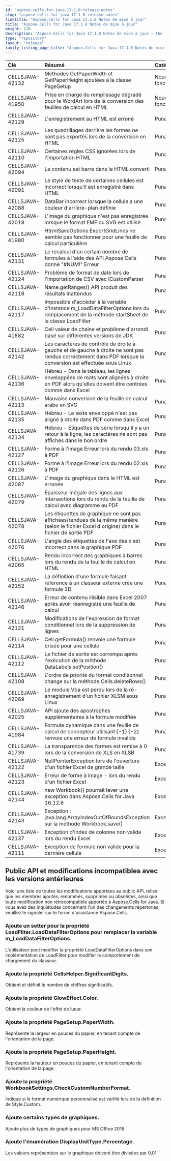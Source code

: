 ```yaml
---
id: "aspose-cells-for-java-17-1-0-release-notes"
slug: "aspose-cells-for-java-17-1-0-release-notes"
linktitle: "Aspose.Cells for Java 17.1.0 Notes de mise à jour"
title: "Aspose.Cells for Java 17.1.0 Notes de mise à jour"
weight: 120
description: "Aspose.Cells for Java 17.1.0 Notes de mise à jour – the latest updates and fixes."
type: "repository"
layout: "release"
family_listing_page_title: "Aspose.Cells for Java 17.1.0 Notes de mise à jour"
---
```

|**Clé**|**Résumé**|**Catégorie**|
|:- |:- |:- |
|CELLSJAVA-42132|Méthodes GetPaperWidth et GetPaperHeight ajoutées à la classe PageSetup|Nouvelle fonctionnalité|
|CELLSJAVA-41950|Prise en charge du remplissage dégradé pour le WordArt lors de la conversion des feuilles de calcul en HTML|Nouvelle fonctionnalité|
|CELLSJAVA-42129|L'enregistrement au HTML est erroné|Punaise|
|CELLSJAVA-42125|Les quadrillages derrière les formes ne sont pas exportés lors de la conversion en HTML|Punaise|
|CELLSJAVA-42110|Certaines règles CSS ignorées lors de l'importation HTML|Punaise|
|CELLSJAVA-42094|Le contenu est barré dans le HTML converti|Punaise|
|CELLSJAVA-42091|Le style de texte de certaines cellules est incorrect lorsqu'il est enregistré dans HTML|Punaise|
|CELLSJAVA-42088|DataBar incorrect lorsque la cellule a une couleur d'arrière-plan définie|Punaise|
|CELLSJAVA-42018|L'image du graphique n'est pas enregistrée lorsque le format EMF ou SVG est utilisé|Punaise|
|CELLSJAVA-41980|HtrmlSaveOptions.ExportGridLines ne semble pas fonctionner pour une feuille de calcul particulière|Punaise|
|CELLSJAVA-42131|Le recalcul d'un certain nombre de formules à l'aide des API Aspose Cells donne "#NUM!" Erreur|Punaise|
|CELLSJAVA-42124|Problème de format de date lors de l'importation de CSV avec ICustomParser|Punaise|
|CELLSJAVA-42118|Name.getRanges() API produit des résultats inattendus|Punaise|
|CELLSJAVA-42117|Impossible d'accéder à la variable d'instance m_LoadDataFilterOptions lors du remplacement de la méthode startSheet de la classe LoadFilter|Punaise|
|CELLSJAVA-41882|Cell valeur de chaîne et problème d'arrondi basé sur différentes versions de JDK|Punaise|
|CELLSJAVA-42142|Les caractères de contrôle de droite à gauche et de gauche à droite ne sont pas rendus correctement dans PDF lorsque la conversion est effectuée sous Linux|Punaise|
|CELLSJAVA-42136|Hébreu - Dans le tableau, les lignes enveloppées de mots sont alignées à droite en PDF alors qu'elles doivent être centrées comme dans Excel|Punaise|
|CELLSJAVA-42113|Mauvaise conversion de la feuille de calcul arabe en SVG|Punaise|
|CELLSJAVA-42135|Hébreu - Le texte enveloppé n'est pas aligné à droite dans PDF comme dans Excel|Punaise|
|CELLSJAVA-42134|Hébreu - Étiquettes de série lorsqu'il y a un retour à la ligne, les caractères ne sont pas affichés dans le bon ordre|Punaise|
|CELLSJAVA-42127|Forme à l'image Erreur lors du rendu 03.xls à PDF|Punaise|
|CELLSJAVA-42126|Forme à l'image Erreur lors du rendu 02.xls à PDF|Punaise|
|CELLSJAVA-42087|L'image du graphique dans le HTML est erronée|Punaise|
|CELLSJAVA-42079|Épaisseur inégale des lignes aux intersections lors du rendu de la feuille de calcul avec diagramme au PDF|Punaise|
|CELLSJAVA-42078|Les étiquettes de graphique ne sont pas affichées/rendues de la même manière (selon le fichier Excel d'origine) dans le fichier de sortie PDF|Punaise|
|CELLSJAVA-42076|L'angle des étiquettes de l'axe des x est incorrect dans le graphique PDF|Punaise|
|CELLSJAVA-42065|Rendu incorrect des graphiques à barres lors du rendu de la feuille de calcul en HTML|Punaise|
|CELLSJAVA-42152|La définition d'une formule faisant référence à un classeur externe crée une formule 3D|Punaise|
|CELLSJAVA-42146|Erreur de contenu illisible dans Excel 2007 après avoir réenregistré une feuille de calcul|Punaise|
|CELLSJAVA-42121|Modifications de l'expression de format conditionnel lors de la suppression de lignes|Punaise|
|CELLSJAVA-42114|Cell.getFormula() renvoie une formule brisée pour une cellule|Punaise|
|CELLSJAVA-42112|Le fichier de sortie est corrompu après l'exécution de la méthode DataLabels.setPosition()|Punaise|
|CELLSJAVA-42108|L'ordre de priorité du format conditionnel change sur la méthode Cells.deleteRows()|Punaise|
|CELLSJAVA-42069|Le module Vba est perdu lors de la ré-enregistrement d'un fichier XLSM sous Linux|Punaise|
|CELLSJAVA-42025|API ajoute des apostrophes supplémentaires à la formule modifiée|Punaise|
|CELLSJAVA-41984|Formule dynamique dans une feuille de calcul de concepteur utilisant {-1} {-2} renvoie une erreur de formule invalide|Punaise|
|CELLSJAVA-41739|La transparence des formes est remise à 0 lors de la conversion de XLS en XLSB|Punaise|
|CELLSJAVA-42122|NullPointerException lors de l'ouverture d'un fichier Excel de grande taille|Exception|
|CELLSJAVA-42123|Erreur de forme à image - lors du rendu d'un fichier Excel|Exception|
|CELLSJAVA-42144|new Workbook() pourrait lever une exception dans Aspose.Cells for Java 16.12.6|Exception|
|CELLSJAVA-42143|Exception : java.lang.ArrayIndexOutOfBoundsException sur la méthode Workbook.save()|Exception|
|CELLSJAVA-42137|Exception d'index de colonne non valide lors du rendu Excel|Exception|
|CELLSJAVA-42111|Exception de formule non valide pour la dernière cellule|Exception|
## **Public API et modifications incompatibles avec les versions antérieures**
Voici une liste de toutes les modifications apportées au public API, telles que les membres ajoutés, renommés, supprimés ou obsolètes, ainsi que toute modification non rétrocompatible apportée à Aspose.Cells for Java. Si vous avez des inquiétudes concernant l'un des changements répertoriés, veuillez le signaler sur le forum d'assistance Aspose.Cells.
### **Ajoute un setter pour la propriété LoadFilter.LoadDataFilterOptions pour remplacer la variable m_LoadDataFilterOptions.**
L'utilisateur peut modifier la propriété LoadDataFilterOptions dans son implémentation de LoadFilter pour modifier le comportement de chargement du classeur.
### **Ajoute la propriété CellsHelper.SignificantDigits.**
Obtient et définit le nombre de chiffres significatifs.
### **Ajoute la propriété GlowEffect.Color.**
Obtient la couleur de l'effet de lueur.
### **Ajoute la propriété PageSetup.PaperWidth.**
Représente la largeur en pouces du papier, en tenant compte de l'orientation de la page.
### **Ajoute la propriété PageSetup.PaperHeight.**
Représente la hauteur en pouces du papier, en tenant compte de l'orientation de la page.
### **Ajoute la propriété WorkbookSettings.CheckCustomNumberFormat.**
Indique si le format numérique personnalisé est vérifié lors de la définition de Style.Custom.
### **Ajoute certains types de graphiques.**
Ajoute plus de types de graphiques pour MS Office 2016.
### **Ajoute l'énumération DisplayUnitType.Percentage.**
Les valeurs représentées sur le graphique doivent être divisées par 0,01.
